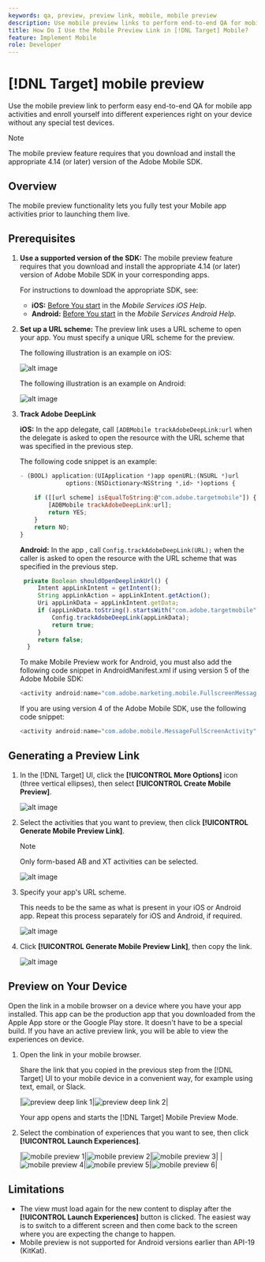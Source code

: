 ```yaml
---
keywords: qa, preview, preview link, mobile, mobile preview
description: Use mobile preview links to perform end-to-end QA for mobile app activities. You can enroll yourself into different experiences without special test devices.
title: How Do I Use the Mobile Preview Link in [!DNL Target] Mobile?
feature: Implement Mobile
role: Developer
---
```

# [!DNL Target] mobile preview

Use the mobile preview link to perform easy end-to-end QA for mobile app activities and enroll yourself into different experiences right on your device without any special test devices.

>[!NOTE]
>
>The mobile preview feature requires that you download and install the appropriate 4.14 (or later) version of the Adobe Mobile SDK.

## Overview

The mobile preview functionality lets you fully test your Mobile app activities prior to launching them live.

## Prerequisites

1. **Use a supported version of the SDK:** The mobile preview feature requires that you download and install the appropriate 4.14 (or later) version of Adobe Mobile SDK in your corresponding apps.

   For instructions to download the appropriate SDK, see:

    * **iOS:** [Before You start](https://experienceleague.adobe.com/docs/mobile-services/ios/getting-started-ios/requirements.html) in the *Mobile Services iOS Help*. 
    * **Android:** [Before You start](https://experienceleague.adobe.com/docs/mobile-services/android/getting-started-android/requirements.html) in the *Mobile Services Android Help*.

1. **Set up a URL scheme:** The preview link uses a URL scheme to open your app. You must specify a unique URL scheme for the preview.

   The following illustration is an example on iOS:

   ![alt image](assets/mobile-preview-url-scheme-ios.png)

   The following illustration is an example on Android:

   ![alt image](assets/Android_Deeplink.png)

1. **Track Adobe DeepLink**

   **iOS:** In the app delegate, call `[ADBMobile trackAdobeDeepLink:url` when the delegate is asked to open the resource with the URL scheme that was specified in the previous step.

   The following code snippet is an example:

   ```javascript
   - (BOOL) application:(UIApplication *)app openURL:(NSURL *)url 
                options:(NSDictionary<NSString *,id> *)options { 
    
       if ([[url scheme] isEqualToString:@"com.adobe.targetmobile"]) { 
           [ADBMobile trackAdobeDeepLink:url]; 
           return YES; 
       } 
       return NO; 
   } 
   
   ```

   **Android:** In the app , call `Config.trackAdobeDeepLink(URL);` when the caller is asked to open the resource with the URL scheme that was specified in the previous step.

   ```javascript
    private Boolean shouldOpenDeeplinkUrl() { 
        Intent appLinkIntent = getIntent(); 
        String appLinkAction = appLinkIntent.getAction(); 
        Uri appLinkData = appLinkIntent.getData; 
        if (appLinkData.toString().startsWith("com.adobe.targetmobile")) { 
            Config.trackAdobeDeepLink(appLinkData); 
            return true; 
        } 
        return false; 
     }
   ```

   To make Mobile Preview work for Android, you must also add the following code snippet in AndroidManifest.xml if using version 5 of the Adobe Mobile SDK:

   ```javascript
   <activity android:name="com.adobe.marketing.mobile.FullscreenMessageActivity" />
   ```

   If you are using version 4 of the Adobe Mobile SDK, use the following code snippet:

   ```javascript
   <activity android:name="com.adobe.mobile.MessageFullScreenActivity" />
   ```

## Generating a Preview Link

1. In the [!DNL Target] UI, click the **[!UICONTROL More Options]** icon (three vertical ellipses), then select **[!UICONTROL Create Mobile Preview]**.

   ![alt image](assets/mobile-preview-create.png)

1. Select the activities that you want to preview, then click **[!UICONTROL Generate Mobile Preview Link]**.

   >[!NOTE]
   >
   >Only form-based AB and XT activities can be selected.

   ![alt image](assets/mobile-preview-select-activities.png)

1. Specify your app's URL scheme.

   This needs to be the same as what is present in your iOS or Android app. Repeat this process separately for iOS and Android, if required.

   ![alt image](assets/mobile-preview-enter-url-scheme.png)

1. Click **[!UICONTROL Generate Mobile Preview Link]**, then copy the link.

   ![alt image](assets/mobile-preview-generate-and-copy.png)

## Preview on Your Device

Open the link in a mobile browser on a device where you have your app installed. This app can be the production app that you downloaded from the Apple App store or the Google Play store. It doesn't have to be a special build. If you have an active preview link, you will be able to view the experiences on device.

1. Open the link in your mobile browser.

    Share the link that you copied in the previous step from the [!DNL Target] UI to your mobile device in a convenient way, for example using text, email, or Slack.

    |![preview deep link 1](assets/mobile-preview-open-deeplink.png)|![preview deep link 2](assets/mobile-preview-open-app.png)|

    Your app opens and starts the [!DNL Target] Mobile Preview Mode. 

1. Select the combination of experiences that you want to see, then click **[!UICONTROL Launch Experiences]**.

   |![mobile preview 1](assets/mobile-preview-experience-selection-1.png)|![mobile preview 2](assets/mobile-preview-experience-result-1-france.png)|![mobile preview 3](assets/mobile-preview-experience-result-1-shipfree.png)|
   |![mobile preview 4](assets/mobile-preview-experience-selection-2.png)|![mobile preview 5](assets/mobile-preview-experience-result-2-aus.png)|![mobile preview 6](assets/mobile-preview-experience-result-2-10off.png)|

## Limitations

* The view must load again for the new content to display after the **[!UICONTROL Launch Experiences]** button is clicked. The easiest way is to switch to a different screen and then come back to the screen where you are expecting the change to happen. 
* Mobile preview is not supported for Android versions earlier than API-19 (KitKat).
